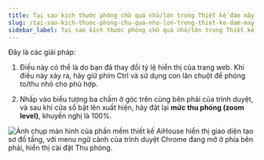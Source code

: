 ```yaml
---
title: Tại sao kích thước phông chữ quá nhỏ/lớn trong Thiết kế đám mây 3D?
slug: /tai-sao-kich-thuoc-phong-chu-qua-nho-lon-trong-thiet-ke-dam-may-3d
sidebar_label: Tại sao kích thước phông chữ quá nhỏ/lớn trong Thiết kế đám mây 3D?
---
```


Đây là các giải pháp:

1. Điều này có thể là do bạn đã thay đổi tỷ lệ hiển thị của trang web. Khi điều này xảy ra, hãy giữ phím Ctrl và sử dụng con lăn chuột để phóng to/thu nhỏ cho phù hợp.

2. Nhấp vào biểu tượng ba chấm ở góc trên cùng bên phải của trình duyệt, và sau khi cửa sổ bật lên xuất hiện, hãy đặt lại **mức thu phóng (zoom level)**, khuyến nghị là 100%.

![Ảnh chụp màn hình của phần mềm thiết kế AiHouse hiển thị giao diện tạo sơ đồ tầng, với menu ngữ cảnh của trình duyệt Chrome đang mở ở phía bên phải, hiển thị cài đặt Thu phóng.](https://storage.googleapis.com/jegavn_kb/images/7c20bfe0-c86d-4aae-bcc8-77aa46985dbe.png)